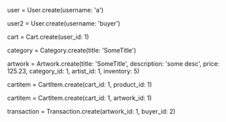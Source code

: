 
user = User.create(username: 'a')

user2 = User.create(username: 'buyer')

cart = Cart.create(user_id: 1)

category = Category.create(title: 'SomeTitle')

artwork = Artwork.create(title: 'SomeTitle', description: 'some desc', price: 125.23, category_id: 1, artist_id: 1, inventory: 5)

cartitem = CartItem.create(cart_id: 1, product_id: 1)

cartitem = CartItem.create(cart_id: 1, artwork_id: 1)

transaction = Transaction.create(artwork_id: 1, buyer_id: 2)
